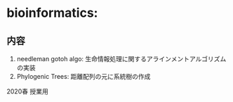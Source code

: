 # bioinformatics: 

## 内容
1. needleman gotoh algo: 生命情報処理に関するアラインメントアルゴリズムの実装
2. Phylogenic Trees: 距離配列の元に系統樹の作成

2020春 授業用
